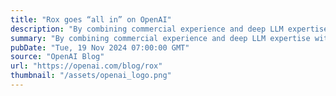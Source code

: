 ```yaml
---
title: "Rox goes “all in” on OpenAI"
description: "By combining commercial experience and deep LLM expertise with OpenAI’s models, Rox makes every seller a top 1% seller."
summary: "By combining commercial experience and deep LLM expertise with OpenAI’s models, Rox makes every seller a top 1% seller."
pubDate: "Tue, 19 Nov 2024 07:00:00 GMT"
source: "OpenAI Blog"
url: "https://openai.com/blog/rox"
thumbnail: "/assets/openai_logo.png"
---
```


